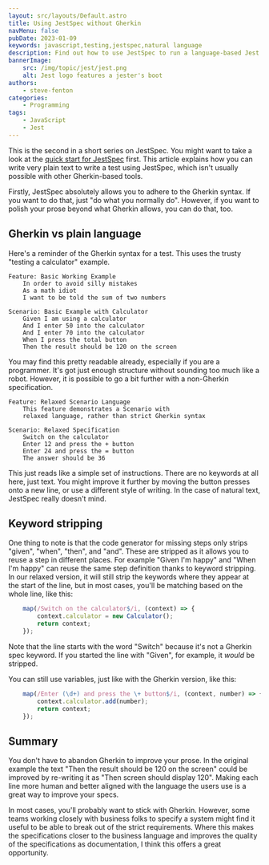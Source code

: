 ```yaml
---
layout: src/layouts/Default.astro
title: Using JestSpec without Gherkin
navMenu: false
pubDate: 2023-01-09
keywords: javascript,testing,jestspec,natural language
description: Find out how to use JestSpec to run a language-based Jest test without using Gherkin syntax.
bannerImage:
    src: /img/topic/jest/jest.png
    alt: Jest logo features a jester's boot
authors:
    - steve-fenton
categories:
    - Programming
tags:
    - JavaScript
    - Jest
---
```


This is the second in a short series on JestSpec. You might want to take a look at the [quick start for JestSpec](/blog/2023/01/getting-started-with-jestspec/) first. This article explains how you can write very plain text to write a test using JestSpec, which isn't usually possible with other Gherkin-based tools.

Firstly, JestSpec absolutely allows you to adhere to the Gherkin syntax. If you want to do that, just "do what you normally do". However, if you want to polish your prose beyond what Gherkin allows, you can do that, too.

## Gherkin vs plain language

Here's a reminder of the Gherkin syntax for a test. This uses the trusty "testing a calculator" example.

```gherkin
Feature: Basic Working Example
    In order to avoid silly mistakes
    As a math idiot
    I want to be told the sum of two numbers

Scenario: Basic Example with Calculator
    Given I am using a calculator
    And I enter 50 into the calculator
    And I enter 70 into the calculator
    When I press the total button
    Then the result should be 120 on the screen
```

You may find this pretty readable already, especially if you are a programmer. It's got just enough structure without sounding too much like a robot. However, it is possible to go a bit further with a non-Gherkin specification.

```gherkin
Feature: Relaxed Scenario Language
    This feature demonstrates a Scenario with
    relaxed language, rather than strict Gherkin syntax

Scenario: Relaxed Specification
    Switch on the calculator
    Enter 12 and press the + button
    Enter 24 and press the = button
    The answer should be 36
```

This just reads like a simple set of instructions. There are no keywords at all here, just text. You might improve it further by moving the button presses onto a new line, or use a different style of writing. In the case of natural text, JestSpec really doesn't mind.

## Keyword stripping

One thing to note is that the code generator for missing steps only strips "given", "when", "then", and "and". These are stripped as it allows you to reuse a step in different places. For example "Given I'm happy" and "When I'm happy" can reuse the same step definition thanks to keyword stripping. In our relaxed version, it will still strip the keywords where they appear at the start of the line, but in most cases, you'll be matching based on the whole line, like this:

```javascript
    map(/Switch on the calculator$/i, (context) => {
        context.calculator = new Calculator();
        return context;
    });
```

Note that the line starts with the word "Switch" because it's not a Gherkin spec keyword. If you started the line with "Given", for example, it *would* be stripped.

You can still use variables, just like with the Gherkin version, like this:

```javascript
    map(/Enter (\d+) and press the \+ button$/i, (context, number) => {
        context.calculator.add(number);
        return context;
    });
```

## Summary

You don't have to abandon Gherkin to improve your prose. In the original example the text "Then the result should be 120 on the screen" could be improved by re-writing it as "Then screen should display 120". Making each line more human and better aligned with the language the users use is a great way to improve your specs.

In most cases, you'll probably want to stick with Gherkin. However, some teams working closely with business folks to specify a system might find it useful to be able to break out of the strict requirements. Where this makes the specifications closer to the business language and improves the quality of the specifications as documentation, I think this offers a great opportunity.